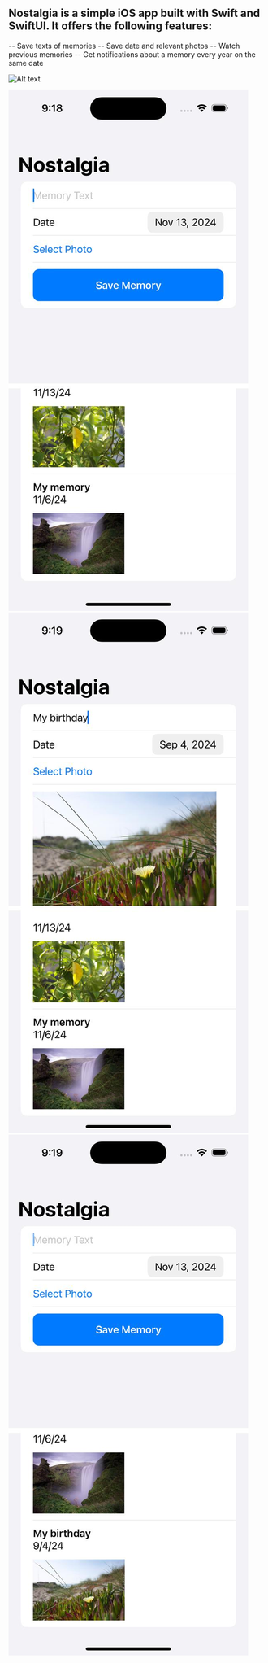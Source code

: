## Nostalgia is a simple iOS app built with Swift and SwiftUI. It offers the following features:
-- Save texts of memories
-- Save date and relevant photos
-- Watch previous memories
-- Get notifications about a memory every year on the same date 

![Alt text](Flood2.gif)


![image-1](image-1.jpg)
![image-2](image-2.jpg)
![image-3](image-3.jpg)
